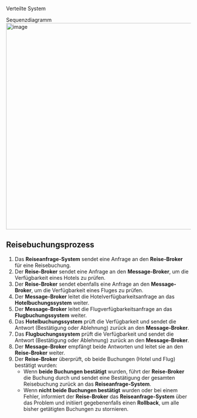Verteilte System<br>

Sequenzdiagramm
<img width="562" alt="image" src="https://github.com/uiyoungkim/Verteilte-System/assets/115372518/f587adb9-8a6a-4316-bdb0-5d4bde2167ed">


## Reisebuchungsprozess

1. Das **Reiseanfrage-System** sendet eine Anfrage an den **Reise-Broker** für eine Reisebuchung.
2. Der **Reise-Broker** sendet eine Anfrage an den **Message-Broker**, um die Verfügbarkeit eines Hotels zu prüfen.
3. Der **Reise-Broker** sendet ebenfalls eine Anfrage an den **Message-Broker**, um die Verfügbarkeit eines Fluges zu prüfen.
4. Der **Message-Broker** leitet die Hotelverfügbarkeitsanfrage an das **Hotelbuchungssystem** weiter.
5. Der **Message-Broker** leitet die Flugverfügbarkeitsanfrage an das **Flugbuchungssystem** weiter.
6. Das **Hotelbuchungssystem** prüft die Verfügbarkeit und sendet die Antwort (Bestätigung oder Ablehnung) zurück an den **Message-Broker**.
7. Das **Flugbuchungssystem** prüft die Verfügbarkeit und sendet die Antwort (Bestätigung oder Ablehnung) zurück an den **Message-Broker**.
8. Der **Message-Broker** empfängt beide Antworten und leitet sie an den **Reise-Broker** weiter.
9. Der **Reise-Broker** überprüft, ob beide Buchungen (Hotel und Flug) bestätigt wurden:
    - Wenn **beide Buchungen bestätigt** wurden, führt der **Reise-Broker** die Buchung durch und sendet eine Bestätigung der gesamten Reisebuchung zurück an das **Reiseanfrage-System**.
    - Wenn **nicht beide Buchungen bestätigt** wurden oder bei einem Fehler, informiert der **Reise-Broker** das **Reiseanfrage-System** über das Problem und initiiert gegebenenfalls einen **Rollback**, um alle bisher getätigten Buchungen zu stornieren.
